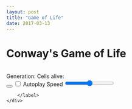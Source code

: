 ```yaml
---
layout: post
title: "Game of Life"
date: 2017-03-13
---
```


<link rel="stylesheet" type="text/css" href="/css/game-of-life.css">

<div id="game">
    <h1>Conway's Game of Life</h1>
    <table id="grid"></table>
    <div id="info">
        Generation: <span id="generations"></span>
        Cells alive: <span id="alive"></span>
    </div>
    <div class="buttons">
        <button id="next" type="button" name="button" class="next"></button><!--
     --><label id="autoplay-label" for="autoplay" class="css-label">
             <input class="css-checkbox" id="autoplay" type="checkbox" name="autoplay" />
             Autoplay
        </label>
        <label id="speed-label" for="speed">
            Speed
            <input type="range" id="speed" min="10" max="1000">

        </label>
    </div>
</div>
<script type="text/javascript" src="/js/game-of-life.js"></script>




